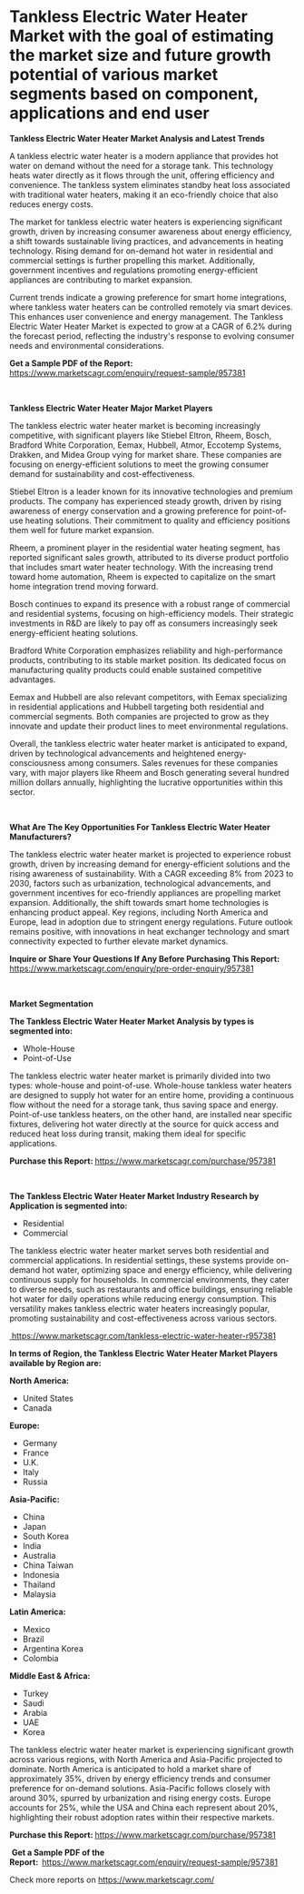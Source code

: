<p><h1>Tankless Electric Water Heater Market with the goal of estimating the market size and future growth potential of various market segments based on component, applications and end user</h1></p><p><strong>Tankless Electric Water Heater Market Analysis and Latest Trends</strong></p>
<p><p>A tankless electric water heater is a modern appliance that provides hot water on demand without the need for a storage tank. This technology heats water directly as it flows through the unit, offering efficiency and convenience. The tankless system eliminates standby heat loss associated with traditional water heaters, making it an eco-friendly choice that also reduces energy costs.</p><p>The market for tankless electric water heaters is experiencing significant growth, driven by increasing consumer awareness about energy efficiency, a shift towards sustainable living practices, and advancements in heating technology. Rising demand for on-demand hot water in residential and commercial settings is further propelling this market. Additionally, government incentives and regulations promoting energy-efficient appliances are contributing to market expansion.</p><p>Current trends indicate a growing preference for smart home integrations, where tankless water heaters can be controlled remotely via smart devices. This enhances user convenience and energy management. The Tankless Electric Water Heater Market is expected to grow at a CAGR of 6.2% during the forecast period, reflecting the industry's response to evolving consumer needs and environmental considerations.</p></p>
<p><strong>Get a Sample PDF of the Report:&nbsp;</strong> <a href="https://www.marketscagr.com/enquiry/request-sample/957381?utm_campaign=1868&utm_medium=2&utm_source=Github&utm_content=ia&utm_term=07022025&utm_id=tankless-electric-water-heater">https://www.marketscagr.com/enquiry/request-sample/957381</a></p>
<p>&nbsp;</p>
<p><strong>Tankless Electric Water Heater Major Market Players</strong></p>
<p><p>The tankless electric water heater market is becoming increasingly competitive, with significant players like Stiebel Eltron, Rheem, Bosch, Bradford White Corporation, Eemax, Hubbell, Atmor, Eccotemp Systems, Drakken, and Midea Group vying for market share. These companies are focusing on energy-efficient solutions to meet the growing consumer demand for sustainability and cost-effectiveness.</p><p>Stiebel Eltron is a leader known for its innovative technologies and premium products. The company has experienced steady growth, driven by rising awareness of energy conservation and a growing preference for point-of-use heating solutions. Their commitment to quality and efficiency positions them well for future market expansion.</p><p>Rheem, a prominent player in the residential water heating segment, has reported significant sales growth, attributed to its diverse product portfolio that includes smart water heater technology. With the increasing trend toward home automation, Rheem is expected to capitalize on the smart home integration trend moving forward.</p><p>Bosch continues to expand its presence with a robust range of commercial and residential systems, focusing on high-efficiency models. Their strategic investments in R&D are likely to pay off as consumers increasingly seek energy-efficient heating solutions.</p><p>Bradford White Corporation emphasizes reliability and high-performance products, contributing to its stable market position. Its dedicated focus on manufacturing quality products could enable sustained competitive advantages.</p><p>Eemax and Hubbell are also relevant competitors, with Eemax specializing in residential applications and Hubbell targeting both residential and commercial segments. Both companies are projected to grow as they innovate and update their product lines to meet environmental regulations.</p><p>Overall, the tankless electric water heater market is anticipated to expand, driven by technological advancements and heightened energy-consciousness among consumers. Sales revenues for these companies vary, with major players like Rheem and Bosch generating several hundred million dollars annually, highlighting the lucrative opportunities within this sector.</p></p>
<p>&nbsp;</p>
<p><strong>What Are The Key Opportunities For Tankless Electric Water Heater Manufacturers?</strong></p>
<p><p>The tankless electric water heater market is projected to experience robust growth, driven by increasing demand for energy-efficient solutions and the rising awareness of sustainability. With a CAGR exceeding 8% from 2023 to 2030, factors such as urbanization, technological advancements, and government incentives for eco-friendly appliances are propelling market expansion. Additionally, the shift towards smart home technologies is enhancing product appeal. Key regions, including North America and Europe, lead in adoption due to stringent energy regulations. Future outlook remains positive, with innovations in heat exchanger technology and smart connectivity expected to further elevate market dynamics.</p></p>
<p><strong>Inquire or Share Your Questions If Any Before Purchasing This Report:</strong> <a href="https://www.marketscagr.com/enquiry/pre-order-enquiry/957381?utm_campaign=1868&utm_medium=2&utm_source=Github&utm_content=ia&utm_term=07022025&utm_id=tankless-electric-water-heater">https://www.marketscagr.com/enquiry/pre-order-enquiry/957381</a></p>
<p>&nbsp;</p>
<p><strong>Market Segmentation</strong></p>
<p><strong>The Tankless Electric Water Heater Market Analysis by types is segmented into:</strong></p>
<p><ul><li>Whole-House</li><li>Point-of-Use</li></ul></p>
<p><p>The tankless electric water heater market is primarily divided into two types: whole-house and point-of-use. Whole-house tankless water heaters are designed to supply hot water for an entire home, providing a continuous flow without the need for a storage tank, thus saving space and energy. Point-of-use tankless heaters, on the other hand, are installed near specific fixtures, delivering hot water directly at the source for quick access and reduced heat loss during transit, making them ideal for specific applications.</p></p>
<p><strong>Purchase this Report:&nbsp;</strong><a href="https://www.marketscagr.com/purchase/957381?utm_campaign=1868&utm_medium=2&utm_source=Github&utm_content=ia&utm_term=07022025&utm_id=tankless-electric-water-heater">https://www.marketscagr.com/purchase/957381</a></p>
<p>&nbsp;</p>
<p><strong>The Tankless Electric Water Heater Market Industry Research by Application is segmented into:</strong></p>
<p><ul><li>Residential</li><li>Commercial</li></ul></p>
<p><p>The tankless electric water heater market serves both residential and commercial applications. In residential settings, these systems provide on-demand hot water, optimizing space and energy efficiency, while delivering continuous supply for households. In commercial environments, they cater to diverse needs, such as restaurants and office buildings, ensuring reliable hot water for daily operations while reducing energy consumption. This versatility makes tankless electric water heaters increasingly popular, promoting sustainability and cost-effectiveness across various sectors.</p></p>
<p><a href="https://www.marketscagr.com/tankless-electric-water-heater-r957381?utm_campaign=1868&utm_medium=2&utm_source=Github&utm_content=ia&utm_term=07022025&utm_id=tankless-electric-water-heater">&nbsp;https://www.marketscagr.com/tankless-electric-water-heater-r957381</a></p>
<p><strong>In terms of Region, the Tankless Electric Water Heater Market Players available by Region are:</strong></p>
<p>
    <p> <strong> North America: </strong>
        <ul>
            <li>United States</li>
            <li>Canada</li>
        </ul>
        </p> 
    <p> <strong> Europe: </strong>
        <ul>
            <li>Germany</li>
            <li>France</li>
            <li>U.K.</li>
            <li>Italy</li>
            <li>Russia</li>
        </ul>
        </p> 
    <p> <strong> Asia-Pacific: </strong>
        <ul>
            <li>China</li>
            <li>Japan</li>
            <li>South Korea</li>
            <li>India</li>
            <li>Australia</li>
            <li>China Taiwan</li>
            <li>Indonesia</li>
            <li>Thailand</li>
            <li>Malaysia</li>
        </ul>
        </p> 
    <p> <strong> Latin America: </strong>
        <ul>
            <li>Mexico</li>
            <li>Brazil</li>
            <li>Argentina Korea</li>
            <li>Colombia</li>
        </ul>
        </p> 
    <p> <strong> Middle East & Africa: </strong>
        <ul>
            <li>Turkey</li>
            <li>Saudi</li>
            <li>Arabia</li>
            <li>UAE</li>
            <li>Korea</li>
        </ul>
    </p>
    </p>
<p><p>The tankless electric water heater market is experiencing significant growth across various regions, with North America and Asia-Pacific projected to dominate. North America is anticipated to hold a market share of approximately 35%, driven by energy efficiency trends and consumer preference for on-demand solutions. Asia-Pacific follows closely with around 30%, spurred by urbanization and rising energy costs. Europe accounts for 25%, while the USA and China each represent about 20%, highlighting their robust adoption rates within their respective markets.</p></p>
<p><strong>Purchase this Report: </strong><a href="https://www.marketscagr.com/purchase/957381?utm_campaign=1868&utm_medium=2&utm_source=Github&utm_content=ia&utm_term=07022025&utm_id=tankless-electric-water-heater">https://www.marketscagr.com/purchase/957381</a></p>
<p>&nbsp;<strong>Get a Sample PDF of the Report:&nbsp;&nbsp;</strong><a href="https://www.marketscagr.com/enquiry/request-sample/957381?utm_campaign=1868&utm_medium=2&utm_source=Github&utm_content=ia&utm_term=07022025&utm_id=tankless-electric-water-heater">https://www.marketscagr.com/enquiry/request-sample/957381</a></p>
<p><strong></strong></p>
<p>Check more reports on <a href="https://www.marketscagr.com/?utm_campaign=1868&utm_medium=2&utm_source=Github&utm_content=ia&utm_term=07022025&utm_id=tankless-electric-water-heater">https://www.marketscagr.com/</a></p>